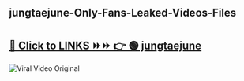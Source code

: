 
 ## jungtaejune-Only-Fans-Leaked-Videos-Files

# <h2><a href="https://mediaupload.pro?jungtaejune">🔗 Click to LINKS ⏩⏩ 👉 🟢 jungtaejune </a></h2>

<a href="https://mediaupload.pro?jungtaejune" rel="nofollow" data-target="animated-image.originalLink"><img src="https://i.ibb.co.com/xMMVF88/686577567.gif" alt="Viral Video Original" style="max-width: 100%; display: inline-block;" data-target="animated-image.originalImage"></a>